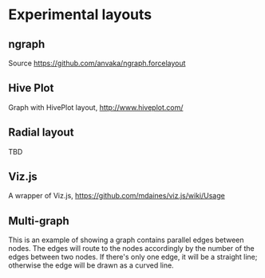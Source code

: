 # Experimental layouts

## ngraph

Source
https://github.com/anvaka/ngraph.forcelayout


## Hive Plot

Graph with HivePlot layout, http://www.hiveplot.com/


## Radial layout

TBD

## Viz.js

A wrapper of Viz.js, https://github.com/mdaines/viz.js/wiki/Usage

## Multi-graph

This is an example of showing a graph contains parallel edges between nodes.
The edges will route to the nodes accordingly by the number of the edges between two nodes.
If there's only one edge, it will be a straight line; otherwise the edge will be drawn as a curved line.

